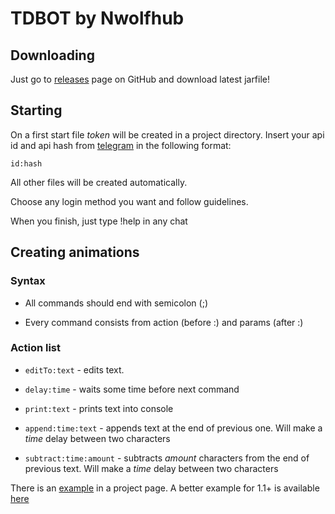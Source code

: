 # TDBOT by Nwolfhub

## Downloading

Just go to [releases](https://github.com/s0m31-hub/tdbot/releases) page on GitHub and download latest jarfile!

## Starting

On a first start file *token* will be created in a project directory. Insert your api id and api hash from [telegram](https://my.telegram.org/apps) in the following format:

```id:hash
id:hash
```

All other files will be created automatically.

Choose any login method you want and follow guidelines.

When you finish, just type !help in any chat

## Creating animations

### Syntax

* All commands should end with semicolon (;)

* Every command consists from action (before :) and params (after :)

### Action list

* `editTo:text` - edits text. 

* `delay:time` - waits some time before next command

* `print:text` - prints text into console

* `append:time:text` - appends text at the end of previous one. Will make a *time* delay between two characters

* `subtract:time:amount` - subtracts *amount* characters from the end of previous text. Will make a *time* delay between two characters

There is an [example](https://github.com/s0m31-hub/tdbot/blob/main/test.numar) in a project page. A better example for 1.1+ is available [here](https://github.com/s0m31-hub/tdbot/blob/main/test2.numar)


